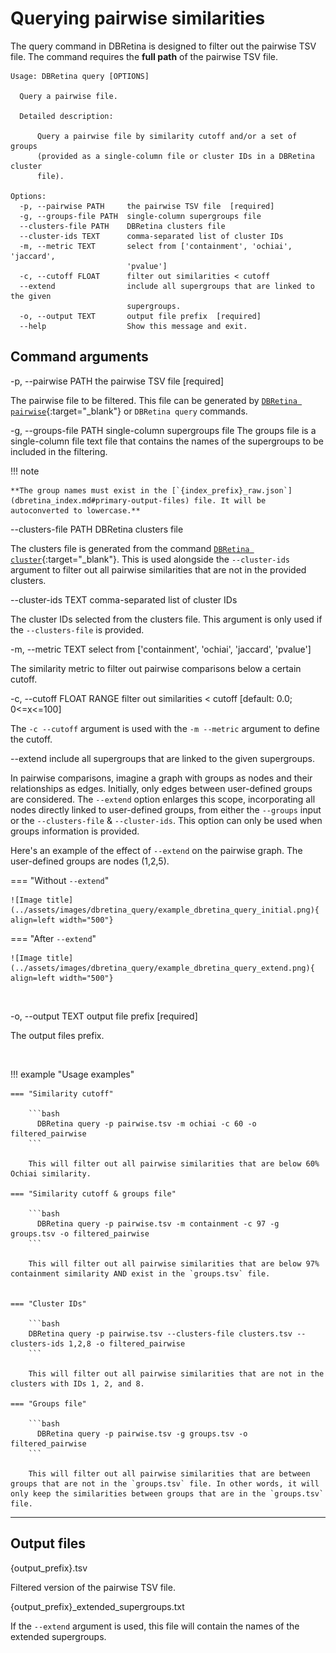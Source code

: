 # Querying pairwise similarities

The query command in DBRetina is designed to filter out the pairwise TSV file. The command requires the **full path** of the pairwise TSV file.

```
Usage: DBRetina query [OPTIONS]

  Query a pairwise file.

  Detailed description:

      Query a pairwise file by similarity cutoff and/or a set of groups
      (provided as a single-column file or cluster IDs in a DBRetina cluster
      file).

Options:
  -p, --pairwise PATH     the pairwise TSV file  [required]
  -g, --groups-file PATH  single-column supergroups file
  --clusters-file PATH    DBRetina clusters file
  --cluster-ids TEXT      comma-separated list of cluster IDs
  -m, --metric TEXT       select from ['containment', 'ochiai', 'jaccard',
                          'pvalue']
  -c, --cutoff FLOAT      filter out similarities < cutoff
  --extend                include all supergroups that are linked to the given
                          supergroups.
  -o, --output TEXT       output file prefix  [required]
  --help                  Show this message and exit.
```

## Command arguments

<span class="cmd"> -p, --pairwise PATH       the pairwise TSV file  [required] </span>

The pairwise file to be filtered. This file can be generated by [`DBRetina pairwise`](dbretina_pairwise.md){:target="_blank"} or `DBRetina query` commands.


<span class="cmd"> -g, --groups-file PATH    single-column supergroups file </span>
The groups file is a single-column file text file that contains the names of the supergroups to be included in the filtering.

!!! note

    **The group names must exist in the [`{index_prefix}_raw.json`](dbretina_index.md#primary-output-files) file. It will be autoconverted to lowercase.**

<span class="cmd"> --clusters-file PATH      DBRetina clusters file </span>

The clusters file is generated from the command [`DBRetina cluster`](dbretina_cluster.md){:target="_blank"}. This is used alongside the `--cluster-ids` argument to filter out all pairwise similarities that are not in the provided clusters.

<span class="cmd"> --cluster-ids TEXT        comma-separated list of cluster IDs </span>

The cluster IDs selected from the clusters file. This argument is only used if the `--clusters-file` is provided.

<span class="cmd"> -m, --metric TEXT      select from ['containment', 'ochiai', 'jaccard', 'pvalue'] </span>

The similarity metric to filter out pairwise comparisons below a certain cutoff.

<span class="cmd"> -c, --cutoff FLOAT RANGE  filter out similarities < cutoff  [default: 0.0; 0<=x<=100] </span>

The `-c --cutoff` argument is used with the `-m --metric` argument to define the cutoff.

<span class="cmd"> --extend                  include all supergroups that are linked to the given supergroups. </span>

In pairwise comparisons, imagine a graph with groups as nodes and their relationships as edges. Initially, only edges between user-defined groups are considered. The `--extend` option enlarges this scope, incorporating all nodes directly linked to user-defined groups, from either the `--groups` input or the `--clusters-file` & `--cluster-ids`. This option can only be used when groups information is provided.

Here's an example of the effect of `--extend` on the pairwise graph. The user-defined groups are nodes (1,2,5).

<div class="grid" markdown>

=== "Without `--extend`"

    ![Image title](../assets/images/dbretina_query/example_dbretina_query_initial.png){ align=left width="500"}

=== "After `--extend`"

    ![Image title](../assets/images/dbretina_query/example_dbretina_query_extend.png){ align=left width="500"}

</div>


<br>

<span class="cmd"> -o, --output TEXT         output file prefix  [required] </span>

The output files prefix.

<br>

!!! example "Usage examples"

    === "Similarity cutoff"

        ```bash
          DBRetina query -p pairwise.tsv -m ochiai -c 60 -o filtered_pairwise
        ```

        This will filter out all pairwise similarities that are below 60% Ochiai similarity.

    === "Similarity cutoff & groups file"

        ```bash
          DBRetina query -p pairwise.tsv -m containment -c 97 -g groups.tsv -o filtered_pairwise
        ```

        This will filter out all pairwise similarities that are below 97% containment similarity AND exist in the `groups.tsv` file.


    === "Cluster IDs"

        ```bash
        DBRetina query -p pairwise.tsv --clusters-file clusters.tsv --clusters-ids 1,2,8 -o filtered_pairwise
        ```

        This will filter out all pairwise similarities that are not in the clusters with IDs 1, 2, and 8.

    === "Groups file"

        ```bash
          DBRetina query -p pairwise.tsv -g groups.tsv -o filtered_pairwise
        ```

        This will filter out all pairwise similarities that are between groups that are not in the `groups.tsv` file. In other words, it will only keep the similarities between groups that are in the `groups.tsv` file.



<!-- I AM HERE -->

<hr class="fancy-hr">


## Output files

<span class="cmd"> {output_prefix}.tsv </span>

Filtered version of the pairwise TSV file.

<span class="cmd"> {output_prefix}_extended_supergroups.txt </span>

If the `--extend` argument is used, this file will contain the names of the extended supergroups.

